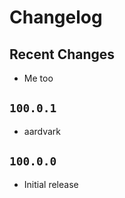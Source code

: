 # Changelog

## Recent Changes

- Me too

## `100.0.1`

- aardvark

## `100.0.0`

- Initial release
